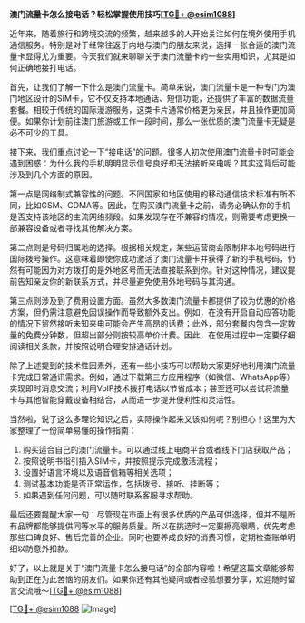 **澳门流量卡怎么接电话？轻松掌握使用技巧[[TG💪+ @esim1088](https://t.me/s/esim1088)]**

近年来，随着旅行和跨境交流的频繁，越来越多的人开始关注如何在境外使用手机通信服务。特别是对于经常往返于内地与澳门的朋友来说，选择一张合适的澳门流量卡显得尤为重要。今天我们就来聊聊关于澳门流量卡的一些实用知识，尤其是如何正确地接打电话。

首先，让我们了解一下什么是澳门流量卡。简单来说，澳门流量卡是一种专门为澳门地区设计的SIM卡，它不仅支持本地通话、短信功能，还提供了丰富的数据流量套餐。相较于传统的国际漫游服务，这类卡片通常价格更为亲民，并且操作更加简便。如果你计划前往澳门旅游或工作一段时间，那么一张优质的澳门流量卡无疑是必不可少的工具。

接下来，我们重点讨论一下“接电话”的问题。很多人初次使用澳门流量卡时可能会遇到困惑：为什么我的手机明明显示信号良好却无法接听来电呢？其实这背后可能涉及到几个方面的原因。

第一点是网络制式兼容性的问题。不同国家和地区使用的移动通信技术标准有所不同，比如GSM、CDMA等。因此，在购买澳门流量卡之前，请务必确认你的手机是否支持该地区的主流网络频段。如果发现存在不兼容的情况，则需要考虑更换一部兼容设备或者寻找其他解决方案。

第二点则是号码归属地的选择。根据相关规定，某些运营商会限制非本地号码进行国际拨号操作。这意味着即使你成功激活了澳门流量卡并获得了新的手机号码，仍然有可能因为对方拨打的是外地区号而无法直接联系到你。针对这种情况，建议提前告知亲友你的新联系方式，并尽量避免使用外地号码与其沟通。

第三点则涉及到了费用设置方面。虽然大多数澳门流量卡都提供了较为优惠的价格方案，但仍需注意避免因误操作而导致额外支出。例如，在没有开启自动应答功能的情况下贸然接听未知来电可能会产生高昂的话费；此外，部分套餐内包含一定数量的免费分钟数，但超出部分则按较高单价计费。因此，在使用过程中一定要仔细阅读相关条款，并按照说明合理安排通话计划。

除了上述提到的技术性因素外，还有一些小技巧可以帮助大家更好地利用澳门流量卡完成日常通讯需求。例如，通过下载第三方应用程序（如微信、WhatsApp等）实现即时消息交流；利用VoIP技术拨打电话以节省成本；甚至还可以尝试将流量卡与其他智能穿戴设备相结合，从而进一步提升便利性和灵活性。

当然啦，说了这么多理论知识之后，实际操作起来又该如何呢？别担心！这里为大家整理了一份简单易懂的操作指南：

1. 购买适合自己的澳门流量卡。可以通过线上电商平台或者线下门店获取产品；
2. 按照说明书指引插入SIM卡，并按照提示完成激活流程；
3. 设置好语言环境以及语音信箱等相关选项；
4. 测试基本功能是否正常运作，包括拨号、接听、挂断等；
5. 如果遇到任何问题，可以随时联系客服寻求帮助。

最后还要提醒大家一句：尽管现在市面上有很多优质的产品可供选择，但并不是所有品牌都能够提供同等水平的服务质量。所以在挑选时一定要擦亮眼睛，优先考虑那些口碑良好、售后完善的企业。同时也要养成良好的消费习惯，定期检查账单明细以防意外扣款。

好了，以上就是关于“澳门流量卡怎么接电话”的全部内容啦！希望这篇文章能够帮助到正在为此苦恼的朋友们。如果你还有其他疑问或者经验想要分享，欢迎随时留言交流哦～[[TG💪+ @esim1088](https://t.me/s/esim1088)]

[[TG💪+ @esim1088](https://t.me/s/esim1088) ![Image](https://i.postimg.cc/4NQfJmqS/Snipaste-2025-05-13-00-14-12.png)]